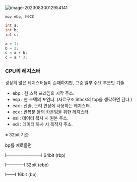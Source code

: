 ![image-20230830012954141](https://i.imgur.com/69xvAaD.png)

```assembly
mov ebp, h0CC
```

```c
int a;
int b;
int c;

a = 1;
b = 2;
c = a + b;
c = a * 3;
```





### CPU의 레지스터

굉장히 많은 레지스터들이 존재하지만, 그중 일부 주요 부분만 기술

- ebp : 현 스택 프레임의 시작 주소.
- esp : 현 스택의 포인터. (자료구조 Stack의 top을 생각하면 된다.)
- eax : 산술, 논리 연상에 사용하는 레지스터.
- ecx : 반복문 들의 카운팅을 위한 레지스터.
- esi : 데이터 복사 시 원본 주소.
- edi : 데이터 복사 시 목적지 주소.

※ 32bit 기준

bp를 예로들면

I————————I 64bit (rbp)

I————I     32bit (ebp)

I——I       16bit (bp)